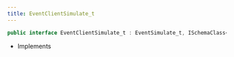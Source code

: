 ```yaml
---
title: EventClientSimulate_t
---
```


```csharp
public interface EventClientSimulate_t : EventSimulate_t, ISchemaClass<EventSimulate_t>, ISchemaClass<EventClientSimulate_t>, ISchemaField, ISchemaClass, INativeHandle
```

- Implements

